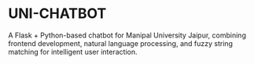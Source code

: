 # UNI-CHATBOT
A Flask + Python-based chatbot for Manipal University Jaipur, combining frontend development, natural language processing, and fuzzy string matching for intelligent user interaction.
